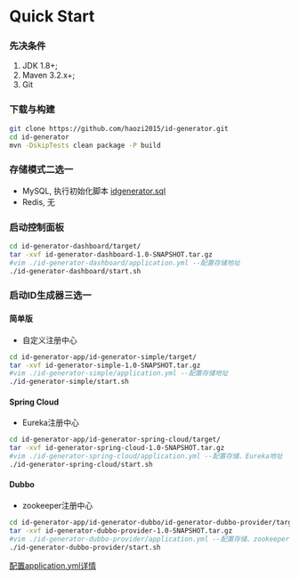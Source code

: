 # Quick Start
### 先决条件
1. JDK 1.8+;
2. Maven 3.2.x+;
3. Git

### 下载与构建
```bash
git clone https://github.com/haozi2015/id-generator.git
cd id-generator
mvn -DskipTests clean package -P build
```
### 存储模式二选一
+ MySQL, 执行初始化脚本 [idgenerator.sql](./mysql/idgenerator.sql)
+ Redis, 无

### 启动控制面板
```bash
cd id-generator-dashboard/target/
tar -xvf id-generator-dashboard-1.0-SNAPSHOT.tar.gz
#vim ./id-generator-dashboard/application.yml --配置存储地址
./id-generator-dashboard/start.sh
```
### 启动ID生成器三选一
#### 简单版
+ 自定义注册中心

```bash
cd id-generator-app/id-generator-simple/target/
tar -xvf id-generator-simple-1.0-SNAPSHOT.tar.gz
#vim ./id-generator-simple/application.yml --配置存储地址
./id-generator-simple/start.sh
```

#### Spring Cloud
+ Eureka注册中心

```bash
cd id-generator-app/id-generator-spring-cloud/target/
tar -xvf id-generator-spring-cloud-1.0-SNAPSHOT.tar.gz
#vim ./id-generator-spring-cloud/application.yml --配置存储、Eureka地址
./id-generator-spring-cloud/start.sh
```

#### Dubbo
+ zookeeper注册中心

```bash
cd id-generator-app/id-generator-dubbo/id-generator-dubbo-provider/target/
tar -xvf id-generator-dubbo-provider-1.0-SNAPSHOT.tar.gz
#vim ./id-generator-dubbo-provider/application.yml --配置存储、zookeeper地址
./id-generator-dubbo-provider/start.sh
```

[配置application.yml详情](config.md)